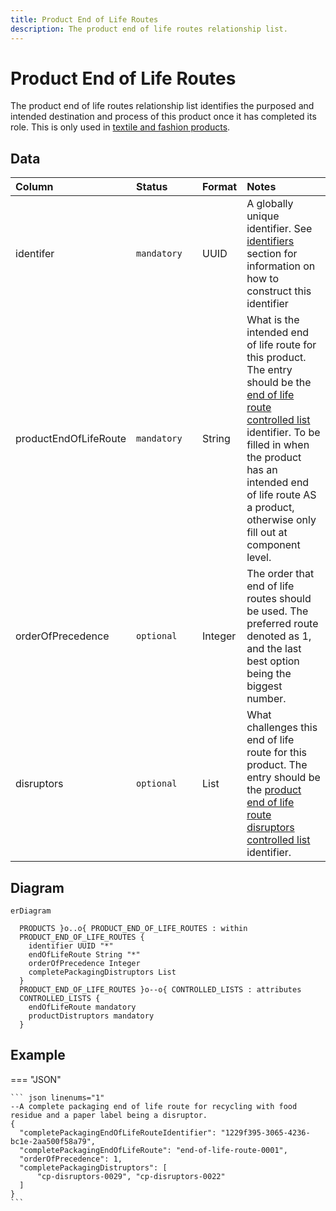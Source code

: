 ```yaml
---
title: Product End of Life Routes
description: The product end of life routes relationship list.
---
```


# Product End of Life Routes

The product end of life routes relationship list identifies the purposed and intended destination and process of this product once it has completed its role. This is only used in [textile and fashion products](../schema/fashion-and-textile-products.md).

## Data
|Column|<div style="width:90px">Status</div>|Format|Notes|
|:-|:-|:-|:-|
|identifer|`mandatory`|UUID|A globally unique identifier. See [identifiers](../4_Identifiers/4_1_Identifiers.md) section for information on how to construct this identifier|
|productEndOfLifeRoute|`mandatory`|String|What is the intended end of life route for this product. The entry should be the [end of life route controlled list](../controlled-lists/end-of-life-routes.md) identifier. To be filled in when the product has an intended end of life route AS a product, otherwise only fill out at component level.|
|orderOfPrecedence|`optional`|Integer|The order that end of life routes should be used. The preferred route denoted as 1, and the last best option being the biggest number.|
|disruptors|`optional`|List|What challenges this end of life route for this product. The entry should be the [product end of life route disruptors controlled list](../controlled-lists/product-disruptors.md) identifier.|

## Diagram

``` mermaid
erDiagram

  PRODUCTS }o..o{ PRODUCT_END_OF_LIFE_ROUTES : within
  PRODUCT_END_OF_LIFE_ROUTES {
    identifier UUID "*"
    endOfLifeRoute String "*"
    orderOfPrecedence Integer
    completePackagingDistruptors List
  }
  PRODUCT_END_OF_LIFE_ROUTES }o--o{ CONTROLLED_LISTS : attributes
  CONTROLLED_LISTS {
    endOfLifeRoute mandatory
    productDistruptors mandatory
  }
```

## Example

=== "JSON"

    ``` json linenums="1"
    --A complete packaging end of life route for recycling with food residue and a paper label being a disruptor.
    {
      "completePackagingEndOfLifeRouteIdentifier": "1229f395-3065-4236-bc1e-2aa500f58a79",
      "completePackagingEndOfLifeRoute": "end-of-life-route-0001",
      "orderOfPrecedence": 1,
      "completePackagingDistruptors": [
          "cp-disruptors-0029", "cp-disruptors-0022"
      ]
    }
    ```